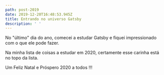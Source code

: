```yaml
---
path: post-2019
date: 2019-12-20T16:48:53.945Z
title: Entrando no universo Gatsby
description: ' '
---
```

No "último" dia do ano, comecei a estudar Gatsby e fiquei impressionado com o que ele pode fazer. 

Na minha lista de coisas a estudar em 2020, certamente esse carinha está no topo da lista.

Um Feliz Natal e Próspero 2020 a todos !!!
